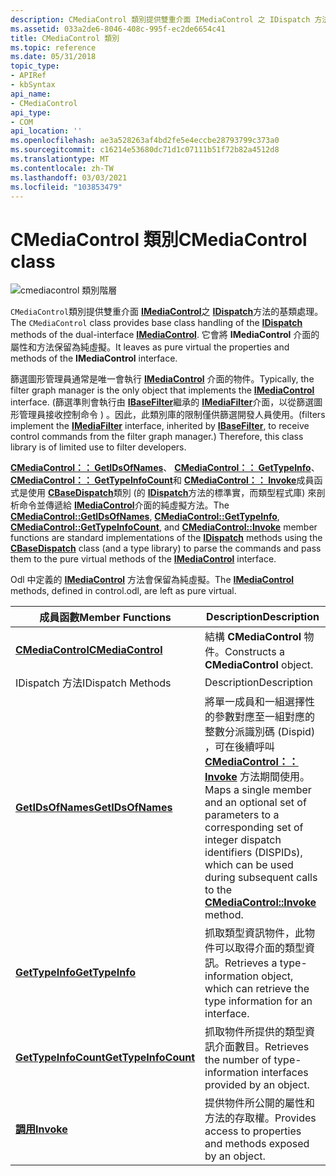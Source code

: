 ```yaml
---
description: CMediaControl 類別提供雙重介面 IMediaControl 之 IDispatch 方法的基類處理。 它會將 IMediaControl 介面的屬性和方法保留為純虛擬。
ms.assetid: 033a2de6-8046-408c-995f-ec2de6654c41
title: CMediaControl 類別
ms.topic: reference
ms.date: 05/31/2018
topic_type:
- APIRef
- kbSyntax
api_name:
- CMediaControl
api_type:
- COM
api_location: ''
ms.openlocfilehash: ae3a528263af4bd2fe5e4eccbe28793799c373a0
ms.sourcegitcommit: c16214e53680dc71d1c07111b51f72b82a4512d8
ms.translationtype: MT
ms.contentlocale: zh-TW
ms.lasthandoff: 03/03/2021
ms.locfileid: "103853479"
---
```

# <a name="cmediacontrol-class"></a><span data-ttu-id="61f81-104">CMediaControl 類別</span><span class="sxs-lookup"><span data-stu-id="61f81-104">CMediaControl class</span></span>

![cmediacontrol 類別階層](images/cutil02.png)

<span data-ttu-id="61f81-106">`CMediaControl`類別提供雙重介面 [**IMediaControl**](/windows/desktop/api/Control/nn-control-imediacontrol)之 [**IDispatch**](/previous-versions/windows/desktop/api/oaidl/nn-oaidl-idispatch)方法的基類處理。</span><span class="sxs-lookup"><span data-stu-id="61f81-106">The `CMediaControl` class provides base class handling of the [**IDispatch**](/previous-versions/windows/desktop/api/oaidl/nn-oaidl-idispatch) methods of the dual-interface [**IMediaControl**](/windows/desktop/api/Control/nn-control-imediacontrol).</span></span> <span data-ttu-id="61f81-107">它會將 **IMediaControl** 介面的屬性和方法保留為純虛擬。</span><span class="sxs-lookup"><span data-stu-id="61f81-107">It leaves as pure virtual the properties and methods of the **IMediaControl** interface.</span></span>

<span data-ttu-id="61f81-108">篩選圖形管理員通常是唯一會執行 [**IMediaControl**](/windows/desktop/api/Control/nn-control-imediacontrol) 介面的物件。</span><span class="sxs-lookup"><span data-stu-id="61f81-108">Typically, the filter graph manager is the only object that implements the [**IMediaControl**](/windows/desktop/api/Control/nn-control-imediacontrol) interface.</span></span> <span data-ttu-id="61f81-109"> (篩選準則會執行由 [**IBaseFilter**](/windows/desktop/api/Strmif/nn-strmif-ibasefilter)繼承的 [**IMediaFilter**](/windows/desktop/api/Strmif/nn-strmif-imediafilter)介面，以從篩選圖形管理員接收控制命令 ) 。因此，此類別庫的限制僅供篩選開發人員使用。</span><span class="sxs-lookup"><span data-stu-id="61f81-109">(filters implement the [**IMediaFilter**](/windows/desktop/api/Strmif/nn-strmif-imediafilter) interface, inherited by [**IBaseFilter**](/windows/desktop/api/Strmif/nn-strmif-ibasefilter), to receive control commands from the filter graph manager.) Therefore, this class library is of limited use to filter developers.</span></span>

<span data-ttu-id="61f81-110">[**CMediaControl：： GetIDsOfNames**](cmediacontrol-getidsofnames.md)、 [**CMediaControl：： GetTypeInfo**](cmediacontrol-gettypeinfo.md)、 [**CMediaControl：： GetTypeInfoCount**](cmediacontrol-gettypeinfocount.md)和 [**CMediaControl：： Invoke**](cmediacontrol-invoke.md)成員函式是使用 [**CBaseDispatch**](cbasedispatch.md)類別 (的 [**IDispatch**](/previous-versions/windows/desktop/api/oaidl/nn-oaidl-idispatch)方法的標準實，而類型程式庫) 來剖析命令並傳遞給 [**IMediaControl**](/windows/desktop/api/Control/nn-control-imediacontrol)介面的純虛擬方法。</span><span class="sxs-lookup"><span data-stu-id="61f81-110">The [**CMediaControl::GetIDsOfNames**](cmediacontrol-getidsofnames.md), [**CMediaControl::GetTypeInfo**](cmediacontrol-gettypeinfo.md), [**CMediaControl::GetTypeInfoCount**](cmediacontrol-gettypeinfocount.md), and [**CMediaControl::Invoke**](cmediacontrol-invoke.md) member functions are standard implementations of the [**IDispatch**](/previous-versions/windows/desktop/api/oaidl/nn-oaidl-idispatch) methods using the [**CBaseDispatch**](cbasedispatch.md) class (and a type library) to parse the commands and pass them to the pure virtual methods of the [**IMediaControl**](/windows/desktop/api/Control/nn-control-imediacontrol) interface.</span></span>

<span data-ttu-id="61f81-111">Odl 中定義的 [**IMediaControl**](/windows/desktop/api/Control/nn-control-imediacontrol) 方法會保留為純虛擬。</span><span class="sxs-lookup"><span data-stu-id="61f81-111">The [**IMediaControl**](/windows/desktop/api/Control/nn-control-imediacontrol) methods, defined in control.odl, are left as pure virtual.</span></span>



| <span data-ttu-id="61f81-112">成員函數</span><span class="sxs-lookup"><span data-stu-id="61f81-112">Member Functions</span></span>                                           | <span data-ttu-id="61f81-113">Description</span><span class="sxs-lookup"><span data-stu-id="61f81-113">Description</span></span>                                                                                                                                                                                                                             |
|------------------------------------------------------------|-----------------------------------------------------------------------------------------------------------------------------------------------------------------------------------------------------------------------------------------|
| [<span data-ttu-id="61f81-114">**CMediaControl**</span><span class="sxs-lookup"><span data-stu-id="61f81-114">**CMediaControl**</span></span>](cmediacontrol-cmediacontrol.md)       | <span data-ttu-id="61f81-115">結構 **CMediaControl** 物件。</span><span class="sxs-lookup"><span data-stu-id="61f81-115">Constructs a **CMediaControl** object.</span></span>                                                                                                                                                                                                  |
| <span data-ttu-id="61f81-116">IDispatch 方法</span><span class="sxs-lookup"><span data-stu-id="61f81-116">IDispatch Methods</span></span>                                          | <span data-ttu-id="61f81-117">Description</span><span class="sxs-lookup"><span data-stu-id="61f81-117">Description</span></span>                                                                                                                                                                                                                             |
| [<span data-ttu-id="61f81-118">**GetIDsOfNames**</span><span class="sxs-lookup"><span data-stu-id="61f81-118">**GetIDsOfNames**</span></span>](cmediacontrol-getidsofnames.md)       | <span data-ttu-id="61f81-119">將單一成員和一組選擇性的參數對應至一組對應的整數分派識別碼 (Dispid) ，可在後續呼叫 [**CMediaControl：： Invoke**](cmediacontrol-invoke.md) 方法期間使用。</span><span class="sxs-lookup"><span data-stu-id="61f81-119">Maps a single member and an optional set of parameters to a corresponding set of integer dispatch identifiers (DISPIDs), which can be used during subsequent calls to the [**CMediaControl::Invoke**](cmediacontrol-invoke.md) method.</span></span> |
| [<span data-ttu-id="61f81-120">**GetTypeInfo**</span><span class="sxs-lookup"><span data-stu-id="61f81-120">**GetTypeInfo**</span></span>](cmediacontrol-gettypeinfo.md)           | <span data-ttu-id="61f81-121">抓取類型資訊物件，此物件可以取得介面的類型資訊。</span><span class="sxs-lookup"><span data-stu-id="61f81-121">Retrieves a type-information object, which can retrieve the type information for an interface.</span></span>                                                                                                                                          |
| [<span data-ttu-id="61f81-122">**GetTypeInfoCount**</span><span class="sxs-lookup"><span data-stu-id="61f81-122">**GetTypeInfoCount**</span></span>](cmediacontrol-gettypeinfocount.md) | <span data-ttu-id="61f81-123">抓取物件所提供的類型資訊介面數目。</span><span class="sxs-lookup"><span data-stu-id="61f81-123">Retrieves the number of type-information interfaces provided by an object.</span></span>                                                                                                                                                              |
| [<span data-ttu-id="61f81-124">**調用**</span><span class="sxs-lookup"><span data-stu-id="61f81-124">**Invoke**</span></span>](cmediacontrol-invoke.md)                     | <span data-ttu-id="61f81-125">提供物件所公開的屬性和方法的存取權。</span><span class="sxs-lookup"><span data-stu-id="61f81-125">Provides access to properties and methods exposed by an object.</span></span>                                                                                                                                                                         |



 

 

 
